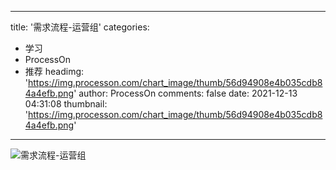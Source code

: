 
---
title: '需求流程-运营组'
categories: 
 - 学习
 - ProcessOn
 - 推荐
headimg: 'https://img.processon.com/chart_image/thumb/56d94908e4b035cdb84a4efb.png'
author: ProcessOn
comments: false
date: 2021-12-13 04:31:08
thumbnail: 'https://img.processon.com/chart_image/thumb/56d94908e4b035cdb84a4efb.png'
---

<div>   
<img class="thumb" alt="需求流程-运营组" src="https://img.processon.com/chart_image/thumb/56d94908e4b035cdb84a4efb.png" referrerpolicy="no-referrer">
<p></p>  
</div>
            